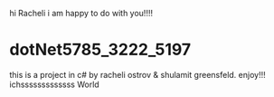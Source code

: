 hi Racheli i am happy to do with you!!!!
# dotNet5785_3222_5197
this is a project in c# by racheli ostrov &amp; shulamit greensfeld. enjoy!!!
ichsssssssssssss World